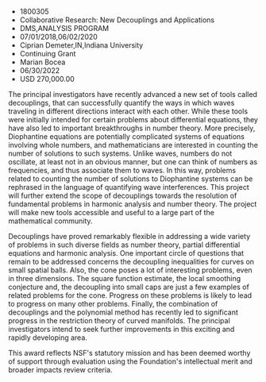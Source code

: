 
* 1800305
* Collaborative Research: New Decouplings and Applications
* DMS,ANALYSIS PROGRAM
* 07/01/2018,06/02/2020
* Ciprian Demeter,IN,Indiana University
* Continuing Grant
* Marian Bocea
* 06/30/2022
* USD 270,000.00

The principal investigators have recently advanced a new set of tools called
decouplings, that can successfully quantify the ways in which waves traveling in
different directions interact with each other. While these tools were initially
intended for certain problems about differential equations, they have also led
to important breakthroughs in number theory. More precisely, Diophantine
equations are potentially complicated systems of equations involving whole
numbers, and mathematicians are interested in counting the number of solutions
to such systems. Unlike waves, numbers do not oscillate, at least not in an
obvious manner, but one can think of numbers as frequencies, and thus associate
them to waves. In this way, problems related to counting the number of solutions
to Diophantine systems can be rephrased in the language of quantifying wave
interferences. This project will further extend the scope of decouplings towards
the resolution of fundamental problems in harmonic analysis and number theory.
The project will make new tools accessible and useful to a large part of the
mathematical community.

Decouplings have proved remarkably flexible in addressing a wide variety of
problems in such diverse fields as number theory, partial differential equations
and harmonic analysis. One important circle of questions that remain to be
addressed concerns the decoupling inequalities for curves on small spatial
balls. Also, the cone poses a lot of interesting problems, even in three
dimensions. The square function estimate, the local smoothing conjecture and,
the decoupling into small caps are just a few examples of related problems for
the cone. Progress on these problems is likely to lead to progress on many other
problems. Finally, the combination of decouplings and the polynomial method has
recently led to significant progress in the restriction theory of curved
manifolds. The principal investigators intend to seek further improvements in
this exciting and rapidly developing area.

This award reflects NSF's statutory mission and has been deemed worthy of
support through evaluation using the Foundation's intellectual merit and broader
impacts review criteria.
